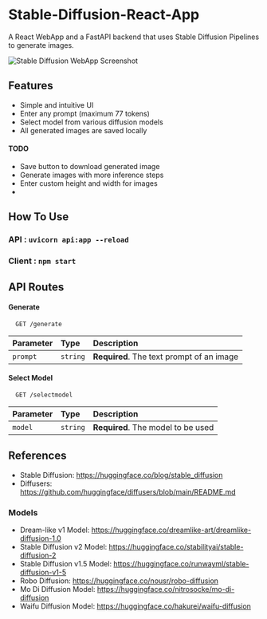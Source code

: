 # Stable-Diffusion-React-App

A React WebApp and a FastAPI backend that uses Stable Diffusion Pipelines to generate images.

![Stable Diffusion WebApp Screenshot](https://imgur.com/a/c9omlNl)

## Features

- Simple and intuitive UI
- Enter any prompt (maximum 77 tokens)
- Select model from various diffusion models
- All generated images are saved locally

#### TODO

- Save button to download generated image
- Generate images with more inference steps
- Enter custom height and width for images
-

## How To Use

### API : `uvicorn api:app --reload`

### Client : `npm start`

## API Routes

#### Generate

```http
  GET /generate
```

| Parameter | Type     | Description                               |
| :-------- | :------- | :---------------------------------------- |
| `prompt`  | `string` | **Required**. The text prompt of an image |

#### Select Model

```http
  GET /selectmodel
```

| Parameter | Type     | Description                        |
| :-------- | :------- | :--------------------------------- |
| `model`   | `string` | **Required**. The model to be used |

## References

- Stable Diffusion: https://huggingface.co/blog/stable_diffusion
- Diffusers: https://github.com/huggingface/diffusers/blob/main/README.md

### Models

- Dream-like v1 Model: https://huggingface.co/dreamlike-art/dreamlike-diffusion-1.0
- Stable Diffusion v2 Model: https://huggingface.co/stabilityai/stable-diffusion-2
- Stable Diffusion v1.5 Model: https://huggingface.co/runwayml/stable-diffusion-v1-5
- Robo Diffusion: https://huggingface.co/nousr/robo-diffusion
- Mo Di Diffusion Model: https://huggingface.co/nitrosocke/mo-di-diffusion
- Waifu Diffusion Model: https://huggingface.co/hakurei/waifu-diffusion
